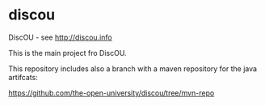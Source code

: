 discou
======

DiscOU - see http://discou.info

This is the main project fro DiscOU.

This repository includes also a branch with a maven repository for the java artifcats:

https://github.com/the-open-university/discou/tree/mvn-repo
